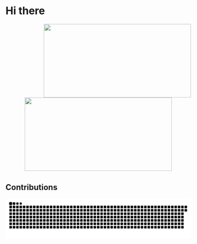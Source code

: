 # Hi there

<div align="center">
  <img align="right" src="https://github-readme-stats-ochre-nine-77.vercel.app/api?username=FESSXX&locale=cn&show_icons=true" height="200"  width="400"/>
</div>
<div align="center">
  <img src="https://count.getloli.com/get/@FESSXX?theme=booru-smtg" height="200" width="400"></img>
</div>

## Contributions
<picture>
  <source media="(prefers-color-scheme: dark)" srcset="https://raw.githubusercontent.com/FESSXX/FESSXX/refs/heads/output/github-contribution-grid-snake-dark.svg">
  <source media="(prefers-color-scheme: light)" srcset="https://raw.githubusercontent.com/FESSXX/FESSXX/refs/heads/output/github-contribution-grid-snake.svg">
  <img alt="github contribution grid snake animation" src="https://raw.githubusercontent.com/FESSXX/FESSXX/refs/heads/output/github-contribution-grid-snake.svg">
</picture>
